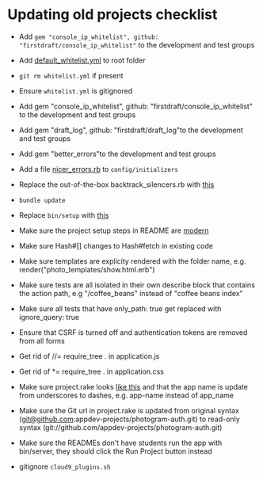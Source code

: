 # Updating old projects checklist

 - Add `gem "console_ip_whitelist", github: "firstdraft/console_ip_whitelist"` to the development and test groups
 - Add [default_whitelist.yml](https://github.com/firstdraft-projects/catalog/blob/master/whitelist.yml) to root folder
 - `git rm whitelist.yml` if present
 - Ensure `whitelist.yml` is gitignored


 - Add gem "console_ip_whitelist", github: "firstdraft/console_ip_whitelist" to the development and test groups
 - Add gem "draft_log", github: "firstdraft/draft_log"to the development and test groups
 - Add gem "better_errors"to the development and test groups
 - Add a file [nicer_errors.rb](https://github.com/firstdraft/appdev_template/blob/master/files/nicer_errors.rb) to `config/initializers`
 - Replace the out-of-the-box backtrack_silencers.rb with [this](https://github.com/firstdraft/appdev_template/blob/master/template.rb#L227)
 - `bundle update`

 - Replace `bin/setup` with [this](https://github.com/firstdraft/appdev_template/blob/master/files/setup)
 
 - Make sure the project setup steps in README are [modern](https://github.com/firstdraft/appdev_template/blob/master/files/README.md)

 - Make sure Hash#[] changes to Hash#fetch in existing code
 - Make sure templates are explicity rendered with the folder name, e.g. render("photo_templates/show.html.erb")
 - Make sure tests are all isolated in their own describe block that contains the action path, e.g "/coffee_beans" instead of "coffee beans index"
 - Make sure all tests that have only_path: true get replaced with ignore_query: true
 - Ensure that CSRF is turned off and authentication tokens are removed from all forms
 - Get rid of //= require_tree . in application.js
 - Get rid of *= require_tree . in application.css
 - Make sure project.rake looks [like this](https://github.com/firstdraft/appdev_template/blob/master/files/project.rake) and that the app name is update from underscores to dashes, e.g. app-name instead of app_name

 - Make sure the Git url in project.rake is updated from original syntax (git@github.com:appdev-projects/photogram-auth.git) to read-only syntax (git://github.com/appdev-projects/photogram-auth.git)
 - Make sure the READMEs don't have students run the app with bin/server, they should click the Run Project button instead
 
 - gitignore `cloud9_plugins.sh`